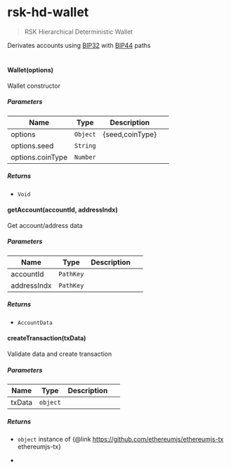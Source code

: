 # rsk-hd-wallet

> RSK Hierarchical Deterministic Wallet

Derivates accounts using [BIP32][1] with [BIP44][2] paths

[1]: https://github.com/bitcoin/bips/blob/master/bip-0032.mediawiki
[2]: https://github.com/bitcoin/bips/blob/master/bip-0044.mediawiki

#  






#### Wallet(options) 

Wallet constructor




##### Parameters

| Name | Type | Description |  |
| ---- | ---- | ----------- | -------- |
| options | `Object`  | {seed,coinType} | &nbsp; |
| options.seed | `String`  |  | &nbsp; |
| options.coinType | `Number`  |  | &nbsp; |




##### Returns


- `Void`



#### getAccount(accountId, addressIndx) 

Get account/address data




##### Parameters

| Name | Type | Description |  |
| ---- | ---- | ----------- | -------- |
| accountId | `PathKey`  |  | &nbsp; |
| addressIndx | `PathKey`  |  | &nbsp; |




##### Returns


- `AccountData`  



#### createTransaction(txData) 

Validate data and create transaction




##### Parameters

| Name | Type | Description |  |
| ---- | ---- | ----------- | -------- |
| txData | `object`  |  | &nbsp; |




##### Returns


- `object`  instance of {@link https://github.com/ethereumjs/ethereumjs-tx ethereumjs-tx}




*
